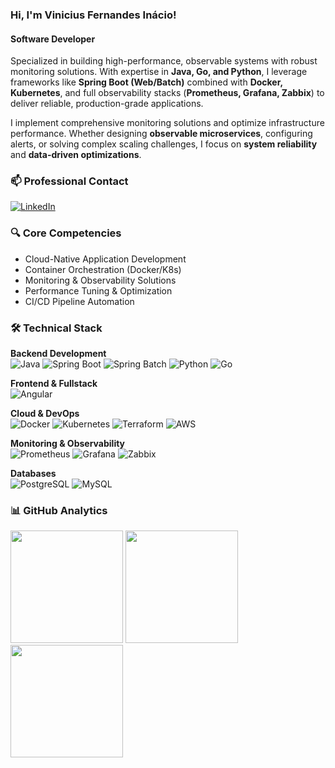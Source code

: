 ### Hi, I'm Vinicius Fernandes Inácio!
#### Software Developer 

Specialized in building high-performance, observable systems with robust monitoring solutions. With expertise in **Java, Go, and Python**, I leverage frameworks like **Spring Boot (Web/Batch)** combined with **Docker, Kubernetes**, and full observability stacks (**Prometheus, Grafana, Zabbix**) to deliver reliable, production-grade applications.

I implement comprehensive monitoring solutions and optimize infrastructure performance. Whether designing **observable microservices**, configuring alerts, or solving complex scaling challenges, I focus on **system reliability** and **data-driven optimizations**.

### 📫 Professional Contact  
[![LinkedIn](https://img.shields.io/badge/LinkedIn-0077B5?style=for-the-badge&logo=linkedin&logoColor=white)](https://www.linkedin.com/in/viniciusfernandes-fullstack/)

### 🔍 Core Competencies  
- Cloud-Native Application Development  
- Container Orchestration (Docker/K8s)  
- Monitoring & Observability Solutions  
- Performance Tuning & Optimization  
- CI/CD Pipeline Automation  

### 🛠️ Technical Stack  
**Backend Development**  
![Java](https://img.shields.io/badge/Java-ED8B00?style=for-the-badge&logo=openjdk&logoColor=white)
![Spring Boot](https://img.shields.io/badge/Spring_Boot-6DB33F?style=for-the-badge&logo=spring-boot&logoColor=white)
![Spring Batch](https://img.shields.io/badge/Spring_Batch-6DB33F?style=for-the-badge&logo=spring&logoColor=white)
![Python](https://img.shields.io/badge/Python-3776AB?style=for-the-badge&logo=python&logoColor=white)
![Go](https://img.shields.io/badge/Go-00ADD8?style=for-the-badge&logo=go&logoColor=white)

**Frontend & Fullstack**  
![Angular](https://img.shields.io/badge/Angular-DD0031?style=for-the-badge&logo=angular&logoColor=white)

**Cloud & DevOps**  
![Docker](https://img.shields.io/badge/Docker-2496ED?style=for-the-badge&logo=docker&logoColor=white)
![Kubernetes](https://img.shields.io/badge/Kubernetes-326CE5?style=for-the-badge&logo=kubernetes&logoColor=white)
![Terraform](https://img.shields.io/badge/Terraform-7B42BC?style=for-the-badge&logo=terraform&logoColor=white)
![AWS](https://img.shields.io/badge/AWS-232F3E?style=for-the-badge&logo=amazon-aws&logoColor=white)

**Monitoring & Observability**  
![Prometheus](https://img.shields.io/badge/Prometheus-E6522C?style=for-the-badge&logo=prometheus&logoColor=white)
![Grafana](https://img.shields.io/badge/Grafana-F46800?style=for-the-badge&logo=grafana&logoColor=white)
![Zabbix](https://img.shields.io/badge/Zabbix-D50000?style=for-the-badge&logo=zabbix&logoColor=white)

**Databases**  
![PostgreSQL](https://img.shields.io/badge/PostgreSQL-316192?style=for-the-badge&logo=postgresql&logoColor=white)
![MySQL](https://img.shields.io/badge/MySQL-4479A1?style=for-the-badge&logo=mysql&logoColor=white)

### 📊 GitHub Analytics  
<div>
  <img height="180em" src="https://github-readme-stats.vercel.app/api?username=viniciusFernandesInacio&show_icons=true&theme=tokyonight&include_all_commits=true&count_private=true&hide_border=true"/>
  <img height="180em" src="https://github-readme-streak-stats.herokuapp.com/?user=viniciusFernandesInacio&theme=tokyonight&hide_border=true"/>
  <img height="180em" src="https://github-readme-stats.vercel.app/api/top-langs/?username=viniciusFernandesInacio&layout=compact&langs_count=8&theme=tokyonight&hide_border=true"/>
</div>
